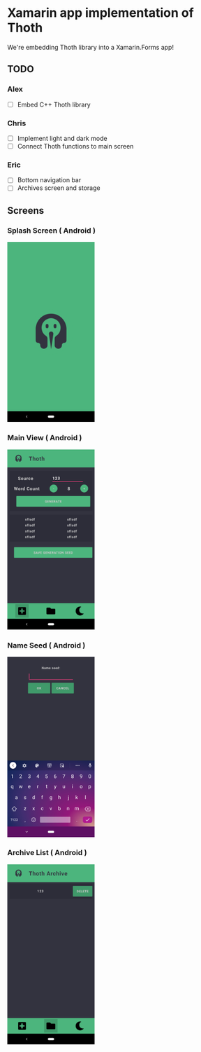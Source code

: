 # Xamarin app implementation of Thoth
We're embedding Thoth library into a Xamarin.Forms app!

## TODO
### Alex
- [ ] Embed C++ Thoth library
### Chris
- [ ] Implement light and dark mode
- [ ] Connect Thoth functions to main screen
### Eric
- [ ] Bottom navigation bar
- [ ] Archives screen and storage

## Screens

### Splash Screen ( Android )
<img src="./shots/1.png" alt="drawing" width="200"/>


### Main View ( Android )
<img src="./shots/5.png" alt="drawing" width="200"/>

### Name Seed ( Android )
<img src="./shots/6.png" alt="drawing" width="200"/>

### Archive List ( Android )
<img src="./shots/7.png" alt="drawing" width="200"/>
